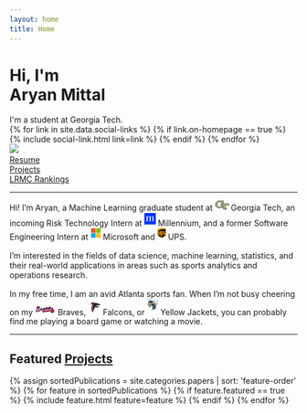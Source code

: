 ```yaml
---
layout: home
title: Home
---
```


<div id="intro-wrapper" class="l-text">
	<div id="intro-title-wrapper">
		<div id="intro-title-text-wrapper">
			<h1 id="intro-title">Hi, I'm <br> Aryan Mittal</h1>
			<div id="intro-subtitle">I'm a student at Georgia Tech.</div>
			<div id="intro-title-socials">
				{% for link in site.data.social-links %}
					{% if link.on-homepage == true %}
						{% include social-link.html link=link %}
					{% endif %}
				{% endfor %}
			</div>
		</div>
		<div id="intro-image-wrapper">
			<!-- <img id="intro-image" src="/images/msft.png"></div> -->
			<img id="intro-image" src="/images/casual.png">
		</div>
	</div>
	<div id="everything-else" class="l-middle">
		<a href="/resume.pdf"><div><i class="fa fa-portrait icon icon-right-space"></i>Resume</div></a>
		<a href="/projects"><div><i class="fas fa-laptop-code icon icon-right-space"></i>Projects</div></a>
		<a href="/lrmc-rankings"><div><i class="fas fa-football-ball icon icon-right-space"></i>LRMC Rankings</div></a>
	</div>
	<hr class="l-middle home-hr">
	<div>
		Hi! I’m Aryan, a Machine Learning graduate student at <img class="intro-logo" style="width: 24px; padding-bottom: 3px;" src="/images/gt.svg"> Georgia Tech, an incoming Risk Technology Intern at <img class="intro-logo" style="width: 20px; padding-bottom: 3px;" src="/images/millennium.svg"> Millennium, and a former Software Engineering Intern at <img class="intro-logo" style="width: 18px; padding-bottom: 3px;" src="/images/microsoft.svg"> Microsoft and <img class="intro-logo" style="width: 15px; padding-bottom: 3px;" src="/images/ups.svg"> UPS.
	</div>
	<div style="height: 1rem"></div>
	<div>
		I’m interested in the fields of data science, machine learning, statistics, and their real-world applications in areas such as sports analytics and operations research.
	</div>
	<div style="height: 1rem"></div>
	<div>
		In my free time, I am an avid Atlanta sports fan. When I’m not busy cheering on my <img class="intro-logo" style="width: 36px; padding-bottom: 3px;" src="/images/braves.svg"> Braves, <img class="intro-logo" style="width: 22px; padding-bottom: 3px;" src="/images/falcons.svg"> Falcons, or <img class="intro-logo" style="width: 20px; padding-bottom: 7px;" src="/images/buzz.svg"> Yellow Jackets, you can probably find me playing a board game or watching a movie.
	</div>
</div>

<hr class="l-middle home-hr">

<h2 class="feature-title">Featured <a href="/projects">Projects</a></h2>

<div class="cover-wrapper cover-wrapper-3-col l-page">
	{% assign sortedPublications = site.categories.papers | sort: 'feature-order' %}
	{% for feature in sortedPublications %}
		{% if feature.featured == true %}
			{% include feature.html feature=feature %}
		{% endif %}
	{% endfor %}
</div>

<br>

[gt]: http://www.gatech.edu "Georgia Tech"
[math]: https://math.gatech.edu/ "Georgia Tech School of Mathematics"
[coc]: http://www.cc.gatech.edu "Georgia Tech College of Computing"